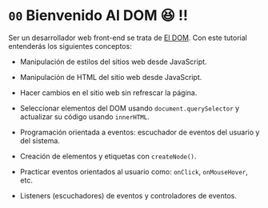 # `00` Bienvenido Al DOM 😆 !!

Ser un desarrollador web front-end se trata de [El DOM](https://4geeks.com/es/lesson/what-is-dom-define-dom-es). Con este tutorial entenderás los siguientes conceptos:

+ Manipulación de estilos del sitios web desde JavaScript.

+ Manipulación de HTML del sitio web desde JavaScript.

+ Hacer cambios en el sitio web sin refrescar la página.

+ Seleccionar elementos del DOM usando `document.querySelector` y actualizar su código usando `innerHTML`.

+ Programación orientada a eventos: escuchador de eventos del usuario y del sistema.

+ Creación de elementos y etiquetas con `createNode()`.

+ Practicar eventos orientados al usuario como: `onClick`, `onMouseHover`, etc.

+ Listeners (escuchadores) de eventos y controladores de eventos.
